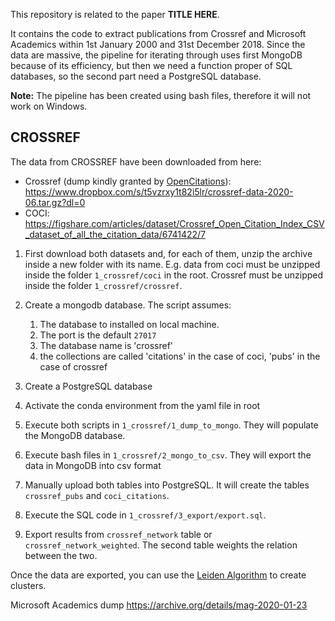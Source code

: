 This repository is related to the paper **TITLE HERE**.

It contains the code to extract publications from Crossref and Microsoft Academics within 1st January 2000 and 31st December 2018. 
Since the data are massive, the pipeline for iterating through uses first MongoDB because of its efficiency, but then we need a function proper of SQL databases, so the second part need a PostgreSQL database.

**Note:** The pipeline has been created using bash files, therefore it will not work on Windows.

## CROSSREF

The data from CROSSREF have been downloaded from here:

* Crossref (dump kindly granted by [OpenCitations](https://opencitations.net)): https://www.dropbox.com/s/t5vzrxy1t82i5lr/crossref-data-2020-06.tar.gz?dl=0
* COCI: https://figshare.com/articles/dataset/Crossref_Open_Citation_Index_CSV_dataset_of_all_the_citation_data/6741422/7

1. First download both datasets and, for each of them, unzip the archive inside a new folder with its name. E.g. data from coci must be unzipped inside the folder `1_crossref/coci` in the root. Crossref must be unzipped inside the folder `1_crossref/crossref`.

2. Create a mongodb database. The script assumes:
    1. The database to installed on local machine. 
    2. The port is the default `27017`
    3. The database name is 'crossref'
    4. the collections are called 'citations' in the case of coci, 'pubs' in the case of crossref
    
3. Create a PostgreSQL database

4. Activate the conda environment from the yaml file in root

5. Execute both scripts in `1_crossref/1_dump_to_mongo`. They will populate the MongoDB database.

6. Execute bash files in `1_crossref/2_mongo_to_csv`. They will export the data in MongoDB into csv format

7. Manually upload both tables into PostgreSQL. It will create the tables `crossref_pubs` and `coci_citations`.

8. Execute the SQL code in `1_crossref/3_export/export.sql`. 

9. Export results from `crossref_network` table or `crossref_network_weighted`. The second table weights the relation between the two.

Once the data are exported, you can use the [Leiden Algorithm](https://github.com/CWTSLeiden/networkanalysis) to create clusters.


Microsoft Academics dump https://archive.org/details/mag-2020-01-23

